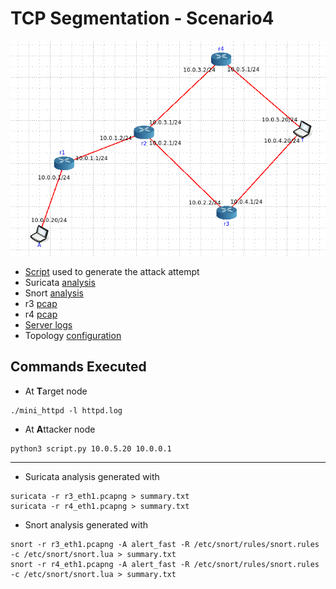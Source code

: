 # TCP Segmentation - Scenario4

![Topology](../../SQL_Injection/scenario4/topology.png)

- [Script](script.py) used to generate the attack attempt
- Suricata [analysis](suricata/)
- Snort [analysis](snort)
- r3 [pcap](r3_eth1.pcapng)
- r4 [pcap](r4_eth1.pcapng)
- [Server logs](httpd.log)
- Topology [configuration](topology.toml)

## Commands Executed

- At **T**arget node
```
./mini_httpd -l httpd.log
```

- At **A**ttacker node
```
python3 script.py 10.0.5.20 10.0.0.1
```

---
- Suricata analysis generated with 
```
suricata -r r3_eth1.pcapng > summary.txt
suricata -r r4_eth1.pcapng > summary.txt
```

- Snort analysis generated with
```
snort -r r3_eth1.pcapng -A alert_fast -R /etc/snort/rules/snort.rules -c /etc/snort/snort.lua > summary.txt
snort -r r4_eth1.pcapng -A alert_fast -R /etc/snort/rules/snort.rules -c /etc/snort/snort.lua > summary.txt
```
